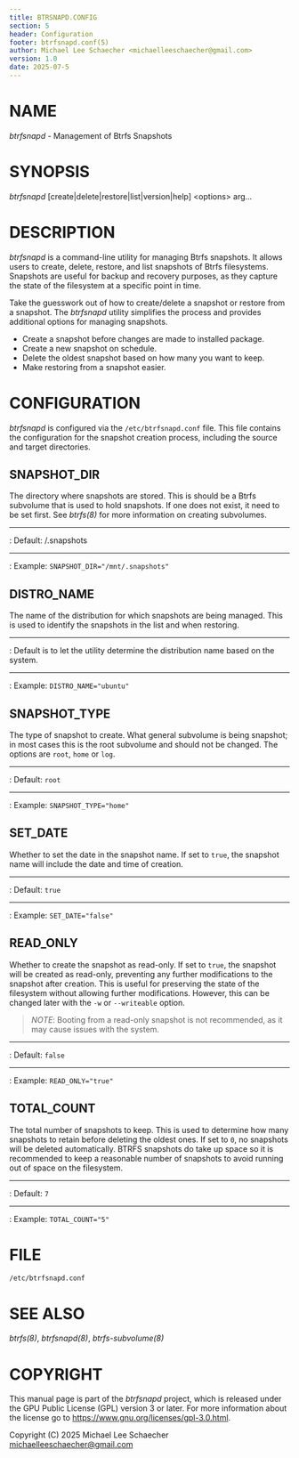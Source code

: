```yaml
---
title: BTRSNAPD.CONFIG
section: 5
header: Configuration
footer: btrfsnapd.conf(5)
author: Michael Lee Schaecher <michaelleeschaecher@gmail.com>
version: 1.0
date: 2025-07-5
---
```


# NAME

_btrfsnapd_ - Management of Btrfs Snapshots

# SYNOPSIS

_btrfsnapd_ [create|delete|restore|list|version|help] \<options\> arg...

# DESCRIPTION

_btrfsnapd_ is a command-line utility for managing Btrfs snapshots. It allows users to create, delete, restore, and list snapshots of Btrfs filesystems. Snapshots are useful for backup and recovery purposes, as they capture the state of the filesystem at a specific point in time.

Take the guesswork out of how to create/delete a snapshot or restore from a snapshot. The _btrfsnapd_ utility simplifies the process and provides additional options for managing snapshots.

- Create a snapshot before changes are made to installed package.
- Create a new snapshot on schedule.
- Delete the oldest snapshot based on how many you want to keep.
- Make restoring from a snapshot easier.

# CONFIGURATION

_btrfsnapd_ is configured via the `/etc/btrfsnapd.conf` file. This file contains the configuration for the snapshot creation process, including the source and target directories.

## SNAPSHOT_DIR

The directory where snapshots are stored. This is should be a Btrfs subvolume that is used to hold snapshots. If one does not exist, it need to be set first. See _btrfs(8)_ for more information on creating subvolumes.

---

:   Default: /.snapshots

---

:   Example: `SNAPSHOT_DIR="/mnt/.snapshots"`

## DISTRO_NAME

The name of the distribution for which snapshots are being managed. This is used to identify the snapshots in the list and when restoring.

---

:   Default is to let the utility determine the distribution name based on the system.

---

:   Example: `DISTRO_NAME="ubuntu"`

## SNAPSHOT_TYPE

The type of snapshot to create. What general subvolume is being snapshot; in most cases this is the root subvolume and should not be changed. The options are `root`, `home` or `log`.

---

:   Default: `root`

---

:   Example: `SNAPSHOT_TYPE="home"`

## SET_DATE

Whether to set the date in the snapshot name. If set to `true`, the snapshot name will include the date and time of creation.

---

:   Default: `true`

---

:   Example: `SET_DATE="false"`

## READ_ONLY

Whether to create the snapshot as read-only. If set to `true`, the snapshot will be created as read-only, preventing any further modifications to the snapshot after creation. This is useful for preserving the state of the filesystem without allowing further modifications. However, this can be changed later with the `-w` or `--writeable` option.

> _NOTE_: Booting from a read-only snapshot is not recommended, as it may cause issues with the system.

---

:   Default: `false`

---

:   Example: `READ_ONLY="true"`

## TOTAL_COUNT

The total number of snapshots to keep. This is used to determine how many snapshots to retain before deleting the oldest ones. If set to `0`, no snapshots will be deleted automatically. BTRFS snapshots do take up space so it is recommended to keep a reasonable number of snapshots to avoid running out of space on the filesystem.

---

:   Default: `7`

---

:   Example: `TOTAL_COUNT="5"`

# FILE

`/etc/btrfsnapd.conf`

# SEE ALSO

_btrfs(8)_, _btrfsnapd(8)_, _btrfs-subvolume(8)_

# COPYRIGHT

This manual page is part of the _btrfsnapd_ project, which is released under the GPU Public License (GPL) version 3 or later. For more information about the license go to <https://www.gnu.org/licenses/gpl-3.0.html>.

Copyright (C) 2025 Michael Lee Schaecher <michaelleeschaecher@gmail.com>
